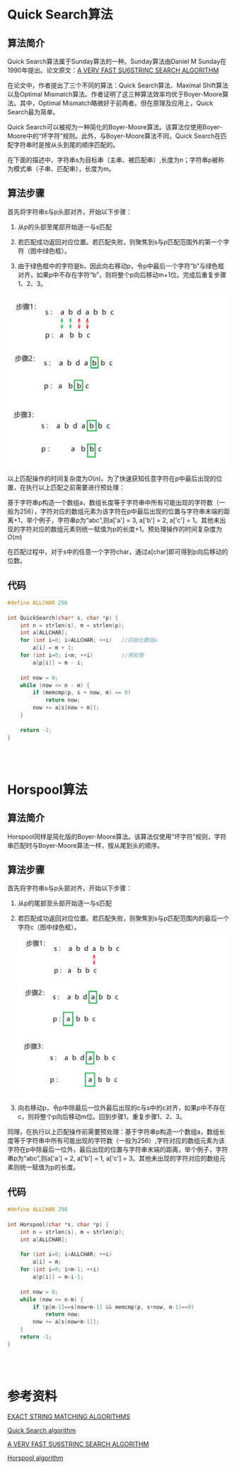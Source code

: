 # Quick Search算法
## 算法简介
Quick Search算法属于Sunday算法的一种。Sunday算法由Daniel M Sunday在1990年提出。论文原文：[A VERV FAST SU6STRINC SEARCH ALGORITHM](https://dl.acm.org/doi/pdf/10.1145/79173.79184)

在论文中，作者提出了三个不同的算法：Quick Search算法、Maximal Shift算法以及Optimal Mismatch算法。作者证明了这三种算法效率均优于Boyer-Moore算法。其中，Optimal Mismatch略微好于前两者。但在原理及应用上，Quick Search最为简单。

Quick Search可以被视为一种简化的Boyer-Moore算法。该算法仅使用Boyer-Moore中的“坏字符”规则。此外，与Boyer-Moore算法不同，Quick Search在匹配字符串时是按从头到尾的顺序匹配的。

在下面的描述中，字符串s为目标串（主串、被匹配串）,长度为n；字符串p被称为模式串（子串、匹配串），长度为m。
## 算法步骤

首先将字符串s与p头部对齐，开始以下步骤：
   
1. 从p的头部至尾部开始逐一与s匹配

2. 若匹配成功返回对应位置。若匹配失败，则聚焦到s与p匹配范围外的第一个字符（图中绿色框）。
   
3. 由于绿色框中的字符是b，因此向右移动p，令p中最后一个字符“b”与绿色框对齐，如果p中不存在字符“b”，则将整个p向后移动m+1位。完成后重复步骤1、2、3。

![](简单高效的字符串匹配算法_1.png)


以上匹配操作的时间复杂度为$O(n)$。为了快速获知任意字符在p中最后出现的位置，在执行以上匹配之前需要进行预处理：

基于字符串p构造一个数组a，数组长度等于字符串中所有可能出现的字符数（一般为256），字符对应的数组元素为该字符在p中最后出现的位置与字符串末端的距离+1，举个例子，字符串p为“abc”,则a['a'] = 3,  a['b'] = 2,  a['c'] = 1。其他未出现的字符对应的数组元素则统一赋值为p的长度+1。预处理操作的时间复杂度为$O(m)$

在匹配过程中，对于s中的任意一个字符char，通过a[char]即可得到p向后移动的位数。

## 代码
```cpp
#define ALLCHAR 256

int QuickSearch(char* s, char *p) {
    int n = strlen(s), m = strlen(p);
    int a[ALLCHAR];
    for (int i=0; i<ALLCHAR; ++i)   //初始化数组a
        a[i] = m + 1;
    for (int i=0; i<m; ++i)         //预处理
        a[p[i]] = m - i; 
    
    int now = 0;
    while (now <= n - m) {
        if (memcmp(p, s + now, m) == 0)
            return now;
        now += a[s[now + m]];            
    }

    return -1;
}
```
<br/><br/>

# Horspool算法
## 算法简介
Horspool同样是简化版的Boyer-Moore算法。该算法仅使用“坏字符”规则，字符串匹配时与Boyer-Moore算法一样，按从尾到头的顺序。
## 算法步骤
首先将字符串s与p头部对齐，开始以下步骤：
   
1. 从p的尾部至头部开始逐一与s匹配

2. 若匹配成功返回对应位置。若匹配失败，则聚焦到s与p匹配范围内的最后一个字符c（图中绿色框）。
![](简单高效的字符串匹配算法_2.png)
3. 向右移动p，令p中除最后一位外最后出现的c与s中的c对齐，如果p中不存在c，则将整个p向后移动m位。回到步骤1，重复步骤1、2、3。

同理，在执行以上匹配操作前需要预处理：基于字符串p构造一个数组a，数组长度等于字符串中所有可能出现的字符数（一般为256）,字符对应的数组元素为该字符在p中除最后一位外，最后出现的位置与字符串末端的距离，举个例子，字符串p为“abc”,则a['a'] = 2,  a['b'] = 1,  a['c'] = 3。其他未出现的字符对应的数组元素则统一赋值为p的长度。
## 代码
```cpp
#define ALLCHAR 256

int Horspool(char *s, char *p) {
    int n = strlen(s), m = strlen(p);
    int a[ALLCHAR];
    
    for (int i=0; i<ALLCHAR; ++i)
        a[i] = m;
    for (int i=0; i<m-1; ++i)
        a[p[i]] = m-i-1;

    int now = 0;
    while (now <= n-m) {
        if (p[m-1]==s[now+m-1] && memcmp(p, s+now, m-1)==0)
            return now;
        now += a[s[now+m-1]];
    }
    return -1;
}
```
<br/><br/>

# 参考资料
[EXACT STRING MATCHING ALGORITHMS](http://www-igm.univ-mlv.fr/~lecroq/string/index.html)

[Quick Search algorithm](http://www-igm.univ-mlv.fr/~lecroq/string/node19.html#SECTION00190)

[A VERV FAST SU6STRINC SEARCH ALGORITHM](https://dl.acm.org/doi/pdf/10.1145/79173.79184)

[Horspool algorithm](http://www-igm.univ-mlv.fr/~lecroq/string/node18.html#SECTION00180)